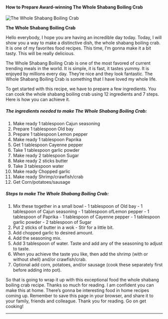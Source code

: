             

#### How to Prepare Award-winning The Whole Shabang Boiling Crab

![The Whole Shabang Boiling Crab](https://img-global.cpcdn.com/recipes/23953ff4b0c7ec53/751x532cq70/the-whole-shabang-boiling-crab-recipe-main-photo.jpg)

**The Whole Shabang Boiling Crab**

Hello everybody, I hope you are having an incredible day today. Today, I will show you a way to make a distinctive dish, the whole shabang boiling crab. It is one of my favorites food recipes. This time, I’m gonna make it a bit tasty. This will be really delicious.

The Whole Shabang Boiling Crab is one of the most favored of current trending meals in the world. It is simple, it is fast, it tastes yummy. It is enjoyed by millions every day. They’re nice and they look fantastic. The Whole Shabang Boiling Crab is something that I have loved my whole life.

To get started with this recipe, we have to prepare a few ingredients. You can cook the whole shabang boiling crab using 12 ingredients and 7 steps. Here is how you can achieve it.

##### The ingredients needed to make The Whole Shabang Boiling Crab:

1.  Make ready 1 tablespoon Cajun seasoning
2.  Prepare 1 tablespoon Old bay
3.  Prepare 1 tablespoon Lemon pepper
4.  Make ready 1 tablespoon Paprika
5.  Get 1 tablespoon Cayenne pepper
6.  Take 1 tablespoon garlic powder
7.  Make ready 2 tablespoon Sugar
8.  Make ready 2 sticks butter
9.  Take 3 tablespoon water
10.  Make ready Chopped garlic
11.  Make ready Shrimp/crawfish/crab
12.  Get Corn/potatoes/sausage

##### Steps to make The Whole Shabang Boiling Crab:

1.  Mix these together in a small bowl - 1 tablespoon of Old bay - 1 tablespoon of Cajun seasoning - 1 tablespoon ofLemon pepper - 1 tablespoon of Paprika - 1 tablespoon of Cayenne pepper - 1 tablespoon garlic powder - 2 tablespoon of Sugar
2.  Put 2 sticks of butter in a wok - Stir for a little bit.
3.  Add chopped garlic to desired amount.
4.  Add the seasoning mix.
5.  Add 3 tablespoon of water. Taste and add any of the seasoning to adjust to taste.
6.  When you achieve the taste you like, then add the shrimp (with or without shell) and/or crawfish/crab.
7.  Optional add corn, potatoes, and/or sausage (cook these separately first before adding into pot).

So that is going to wrap it up with this exceptional food the whole shabang boiling crab recipe. Thanks so much for reading. I am confident you can make this at home. There’s gonna be interesting food in home recipes coming up. Remember to save this page in your browser, and share it to your family, friends and colleague. Thank you for reading. Go on get cooking!

* * *